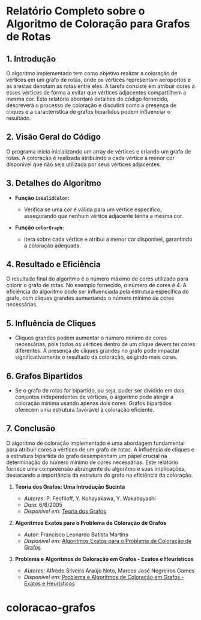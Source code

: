 # Relatório Completo sobre o Algoritmo de Coloração para Grafos de Rotas

## 1. Introdução

O algoritmo implementado tem como objetivo realizar a coloração de vértices em um grafo de rotas, onde os vértices
representam aeroportos e as arestas denotam as rotas entre eles. A tarefa consiste em atribuir cores a esses vértices de
forma a evitar que vértices adjacentes compartilhem a mesma cor. Este relatório abordará detalhes do código fornecido,
descreverá o processo de coloração e discutirá como a presença de cliques e a característica de grafos bipartidos podem
influenciar o resultado.

## 2. Visão Geral do Código

O programa inicia inicializando um array de vértices e criando um grafo de rotas. A coloração é realizada atribuindo a
cada vértice a menor cor disponível que não seja utilizada por seus vértices adjacentes.

## 3. Detalhes do Algoritmo

- **Função `isValidColor`:**
    - Verifica se uma cor é válida para um vértice específico, assegurando que nenhum vértice adjacente tenha a mesma
      cor.

- **Função `colorGraph`:**
    - Itera sobre cada vértice e atribui a menor cor disponível, garantindo a coloração adequada.

## 4. Resultado e Eficiência

O resultado final do algoritmo é o número máximo de cores utilizado para colorir o grafo de rotas. No exemplo fornecido,
o número de cores é 4. A eficiência do algoritmo pode ser influenciada pela estrutura específica do grafo, com cliques
grandes aumentando o número mínimo de cores necessárias.

## 5. Influência de Cliques

- Cliques grandes podem aumentar o número mínimo de cores necessárias, pois todos os vértices dentro de um clique devem
  ter cores diferentes. A presença de cliques grandes no grafo pode impactar significativamente o resultado da
  coloração, exigindo mais cores.

## 6. Grafos Bipartidos

- Se o grafo de rotas for bipartido, ou seja, puder ser dividido em dois conjuntos independentes de vértices, o
  algoritmo pode atingir a coloração mínima usando apenas dois cores. Grafos bipartidos oferecem uma estrutura favorável
  à coloração eficiente.

## 7. Conclusão

O algoritmo de coloração implementado é uma abordagem fundamental para atribuir cores a vértices de um grafo de rotas. A
influência de cliques e a estrutura bipartida do grafo desempenham um papel crucial na determinação do número mínimo de
cores necessárias. Este relatório fornece uma compreensão abrangente do algoritmo e suas implicações, destacando a
importância da estrutura do grafo na eficiência da coloração.

1. **Teoria dos Grafos: Uma Introdução Sucinta**
    - *Autores:* P. Feofiloff, Y. Kohayakawa, Y. Wakabayashi
    - *Data:* 6/8/2005
    - *Disponível em:* [Teoria dos Grafos](http://www.ime.usp.br/~pf/teoriadosgrafos/)

2. **Algoritmos Exatos para o Problema de Coloração de Grafos**
    - *Autor:* Francisco Leonardo Batista Martins
    - *Disponível
      em:* [Algoritmos Exatos para o Problema de Coloração de Grafos](https://repositorio.ufc.br/handle/riufc/39614)

3. **Problema e Algoritmos de Coloração em Grafos - Exatos e Heurísticos**
    - *Autores:* Alfredo Silveira Araújo Neto, Marcos José Negreiros Gomes
    - *Disponível
      em:* [Problema e Algoritmos de Coloração em Grafos - Exatos e Heurísticos](https://revistas.unifacs.br/index.php/rsc/article/view/3028)
# coloracao-grafos
